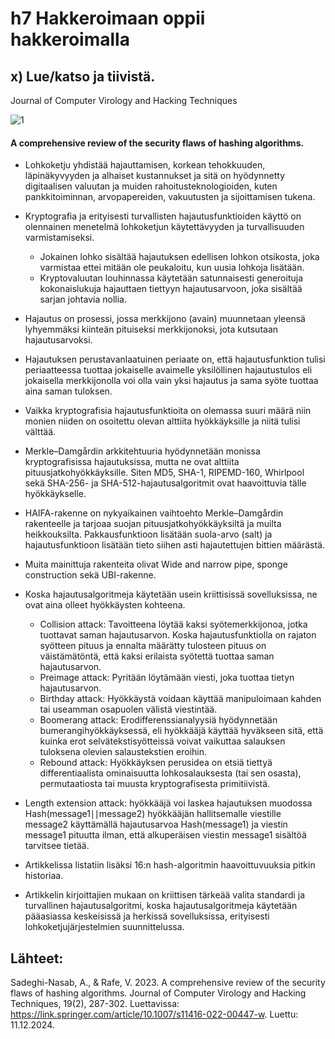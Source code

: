 # h7 Hakkeroimaan oppii hakkeroimalla

## x) Lue/katso ja tiivistä. 
    
 Journal of Computer Virology and Hacking Techniques
 
![1](https://github.com/user-attachments/assets/c053a228-586e-4000-b84a-12b793bd8815)

#### A comprehensive review of the security flaws of hashing algorithms.

- Lohkoketju yhdistää hajauttamisen, korkean tehokkuuden, läpinäkyvyyden ja alhaiset kustannukset ja sitä on hyödynnetty digitaalisen valuutan ja muiden rahoitusteknologioiden, kuten pankkitoiminnan, arvopapereiden, vakuutusten ja sijoittamisen tukena.
- Kryptografia ja erityisesti turvallisten hajautusfunktioiden käyttö on olennainen menetelmä lohkoketjun käytettävyyden ja turvallisuuden varmistamiseksi.
  - Jokainen lohko sisältää hajautuksen edellisen lohkon otsikosta, joka varmistaa ettei mitään ole peukaloitu, kun uusia lohkoja lisätään.
  - Kryptovaluutan louhinnassa käytetään satunnaisesti generoituja kokonaislukuja hajauttaen tiettyyn hajautusarvoon, joka sisältää sarjan johtavia nollia.
- Hajautus on prosessi, jossa merkkijono (avain) muunnetaan yleensä lyhyemmäksi kiinteän pituiseksi merkkijonoksi, jota kutsutaan hajautusarvoksi.
- Hajautuksen perustavanlaatuinen periaate on, että hajautusfunktion tulisi periaatteessa tuottaa jokaiselle avaimelle yksilöllinen hajautustulos eli jokaisella merkkijonolla voi olla vain yksi hajautus ja sama syöte tuottaa aina saman tuloksen.
- Vaikka kryptografisia hajautusfunktioita on olemassa suuri määrä niin monien niiden on osoitettu olevan alttiita hyökkäyksille ja niitä tulisi välttää.

- Merkle–Damgårdin arkkitehtuuria hyödynnetään monissa kryptografisissa hajautuksissa, mutta ne ovat alttiita pituusjatkohyökkäyksille. Siten MD5, SHA-1, RIPEMD-160, Whirlpool sekä SHA-256- ja SHA-512-hajautusalgoritmit ovat haavoittuvia tälle hyökkäykselle.
- HAIFA-rakenne on nykyaikainen vaihtoehto Merkle–Damgårdin rakenteelle ja tarjoaa suojan pituusjatkohyökkäyksiltä ja muilta heikkouksilta. Pakkausfunktioon lisätään suola-arvo (salt) ja hajautusfunktioon lisätään tieto siihen asti hajautettujen bittien määrästä.
- Muita mainittuja rakenteita olivat Wide and narrow pipe, sponge construction sekä UBI-rakenne.

- Koska hajautusalgoritmeja käytetään usein kriittisissä sovelluksissa, ne ovat aina olleet hyökkäysten kohteena. 
  - Collision attack: Tavoitteena löytää kaksi syötemerkkijonoa, jotka tuottavat saman hajautusarvon. Koska hajautusfunktiolla on rajaton syötteen pituus ja ennalta määrätty tulosteen pituus on väistämätöntä, että kaksi erilaista syötettä tuottaa saman hajautusarvon.
  - Preimage attack: Pyritään löytämään viesti, joka tuottaa tietyn hajautusarvon. 
  - Birthday attack: Hyökkäystä voidaan käyttää manipuloimaan kahden tai useamman osapuolen välistä viestintää.
  - Boomerang attack: Erodifferenssianalyysiä hyödynnetään bumerangihyökkäyksessä, eli hyökkääjä käyttää hyväkseen sitä, että kuinka erot selvätekstisyötteissä voivat vaikuttaa salauksen tuloksena olevien salaustekstien eroihin.
  - Rebound attack: Hyökkäyksen perusidea on etsiä tiettyä differentiaalista ominaisuutta lohkosalauksesta (tai sen osasta), permutaatiosta tai muusta kryptografisesta primitiivistä.
 - Length extension attack: hyökkääjä voi laskea hajautuksen muodossa Hash(message1∣∣message2) hyökkääjän hallitsemalle viestille message2 käyttämällä hajautusarvoa Hash(message1) ja viestin message1 pituutta ilman, että alkuperäisen viestin message1 sisältöä tarvitsee tietää.

- Artikkelissa listatiin lisäksi 16:n hash-algoritmin haavoittuvuuksia pitkin historiaa. 
- Artikkelin kirjoittajien mukaan on kriittisen tärkeää valita standardi ja turvallinen hajautusalgoritmi, koska hajautusalgoritmeja käytetään pääasiassa keskeisissä ja herkissä sovelluksissa, erityisesti lohkoketjujärjestelmien suunnittelussa.

## Lähteet:

Sadeghi-Nasab, A., & Rafe, V. 2023. A comprehensive review of the security flaws of hashing algorithms. Journal of Computer Virology and Hacking Techniques, 19(2), 287-302. Luettavissa: https://link.springer.com/article/10.1007/s11416-022-00447-w. Luettu: 11.12.2024.


